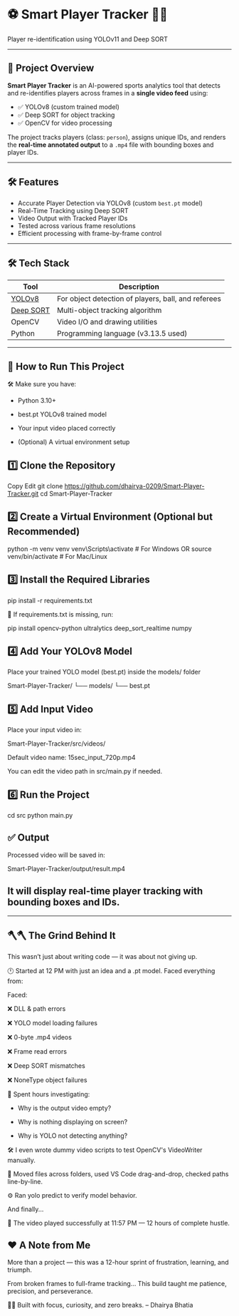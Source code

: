 # ⚽ Smart Player Tracker 🧠🎯
Player re-identification using YOLOv11 and Deep SORT

---

## 📌 Project Overview

**Smart Player Tracker** is an AI-powered sports analytics tool that detects and re-identifies players across frames in a **single video feed** using:

- ✅ YOLOv8 (custom trained model)
- ✅ Deep SORT for object tracking
- ✅ OpenCV for video processing

The project tracks players (class: `person`), assigns unique IDs, and renders the **real-time annotated output** to a `.mp4` file with bounding boxes and player IDs.

---


## 🛠️ Features

-  Accurate Player Detection via YOLOv8 (custom `best.pt` model)
-  Real-Time Tracking using Deep SORT
-  Video Output with Tracked Player IDs
-  Tested across various frame resolutions
-  Efficient processing with frame-by-frame control

---


## 🛠️ Tech Stack

| Tool          | Description |
|---------------|-------------|
| [YOLOv8](https://github.com/ultralytics/ultralytics) | For object detection of players, ball, and referees |
| [Deep SORT](https://github.com/mikel-brostrom/Yolov5_DeepSort_Pytorch) | Multi-object tracking algorithm |
| OpenCV        | Video I/O and drawing utilities |
| Python        | Programming language (v3.13.5 used) |

---

## 🚀 How to Run This Project
🛠️ Make sure you have:

- Python 3.10+

- best.pt YOLOv8 trained model

- Your input video placed correctly

- (Optional) A virtual environment setup

## 1️⃣ Clone the Repository

Copy
Edit
git clone https://github.com/dhairya-0209/Smart-Player-Tracker.git
cd Smart-Player-Tracker

## 2️⃣ Create a Virtual Environment (Optional but Recommended)

python -m venv venv
venv\Scripts\activate  # For Windows
 OR
source venv/bin/activate  # For Mac/Linux

## 3️⃣ Install the Required Libraries

pip install -r requirements.txt

🔄 If requirements.txt is missing, run:

pip install opencv-python ultralytics deep_sort_realtime numpy

## 4️⃣ Add Your YOLOv8 Model

Place your trained YOLO model (best.pt) inside the models/ folder

Smart-Player-Tracker/
└── models/
    └── best.pt
    
## 5️⃣ Add Input Video

Place your input video in:

Smart-Player-Tracker/src/videos/

Default video name: 15sec_input_720p.mp4

You can edit the video path in src/main.py if needed.

## 6️⃣ Run the Project

cd src
python main.py

## ✅ Output

Processed video will be saved in:


Smart-Player-Tracker/output/result.mp4

## It will display real-time player tracking with bounding boxes and IDs.

 ---

## 🪓🪓 The Grind Behind It
This wasn’t just about writing code — it was about not giving up.

🕛 Started at 12 PM with just an idea and a .pt model.
Faced everything from:

Faced:

❌ DLL & path errors

❌ YOLO model loading failures

❌ 0-byte .mp4 videos

❌ Frame read errors

❌ Deep SORT mismatches

❌ NoneType object failures

🧠 Spent hours investigating:

- Why is the output video empty?

- Why is nothing displaying on screen?

- Why is YOLO not detecting anything?

🛠️ I even wrote dummy video scripts to test OpenCV's VideoWriter manually.

🔄 Moved files across folders, used VS Code drag-and-drop, checked paths line-by-line.

⚙️ Ran yolo predict to verify model behavior.

And finally...

🎉 The video played successfully at 11:57 PM — 12 hours of complete hustle.


  
## ❤️ A Note from Me

More than a project — this was a 12-hour sprint of frustration, learning, and triumph.

From broken frames to full-frame tracking...
This build taught me patience, precision, and perseverance.

🧑‍💻 Built with focus, curiosity, and zero breaks.
– Dhairya Bhatia



